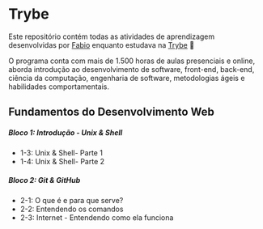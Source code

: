 # Trybe

Este repositório contém todas as atividades de aprendizagem desenvolvidas por [Fabio](https://www.linkedin.com/feed/) enquanto estudava na [Trybe](https://www.betrybe.com/) :rocket:

O programa conta com mais de 1.500 horas de aulas presenciais e online, aborda introdução ao desenvolvimento de software, front-end, back-end, ciência da computação, engenharia de software, metodologias ágeis e habilidades comportamentais.

## Fundamentos do Desenvolvimento Web

##### Bloco 1: Introdução - Unix & Shell

- 1-3: Unix & Shell- Parte 1
- 1-4: Unix & Shell- Parte 2

##### Bloco 2: Git & GitHub

- 2-1: O que é e para que serve?
- 2-2: Entendendo os comandos
- 2-3: Internet - Entendendo como ela funciona

